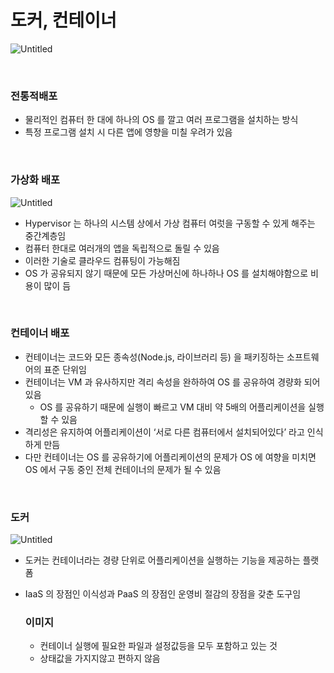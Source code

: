 # 도커, 컨테이너

![Untitled](https://blog.kakaocdn.net/dn/dN5owQ/btqEMkSH1SA/kRMSzyL8OylxqzK8qD7eG0/img.png)

</br>

### 전통적배포

- 물리적인 컴퓨터 한 대에 하나의 OS 를 깔고 여러 프로그램을 설치하는 방식
- 특정 프로그램 설치 시 다른 앱에 영향을 미칠 우려가 있음

</br>

### 가상화 배포

![Untitled](https://scbweb.com.mx/wp-content/uploads/sites/4/2021/06/pngwing.com_-1024x708.png)

- Hypervisor 는 하나의 시스템 상에서 가상 컴퓨터 여럿을 구동할 수 있게 해주는 중간계층임
- 컴퓨터 한대로 여러개의 앱을 독립적으로 돌릴 수 있음
- 이러한 기술로 클라우드 컴퓨팅이 가능해짐
- OS 가 공유되지 않기 때문에 모든 가상머신에 하나하나 OS 를 설치해야함으로 비용이 많이 듬

</br>

### 컨테이너 배포

- 컨테이너는 코드와 모든 종속성(Node.js, 라이브러리 등) 을 패키징하는 소프트웨어의 표준
단위임
- 컨테이너는 VM 과 유사하지만 격리 속성을 완하하여 OS 를 공유하여 경량화 되어있음
    - OS 를 공유하기 때문에 실행이 빠르고 VM 대비 약 5배의 어플리케이션을 실행할 수 있음
- 격리성은 유지하여 어플리케이션이 ‘서로 다른 컴퓨터에서 설치되어있다’ 라고 인식하게 만듬
- 다만 컨테이너는 OS 를 공유하기에 어플리케이션의 문제가 OS 에 여향을 미치면 OS 에서 구동 중인 전체 컨테이너의 문제가 될 수 있음

</br>

### 도커

![Untitled](https://miro.medium.com/max/887/0*04rexw9umLl5OTFS)

- 도커는 컨테이너라는 경량 단위로 어플리케이션을 실행하는 기능을 제공하는 플랫폼
- IaaS 의 장점인 이식성과 PaaS 의 장점인 운영비 절감의 장점을 갖춘 도구임
    
    ### 이미지
    
    - 컨테이너 실행에 필요한 파일과 설정값등을 모두 포함하고 있는 것
    - 상태값을 가지지않고 편하지 않음
